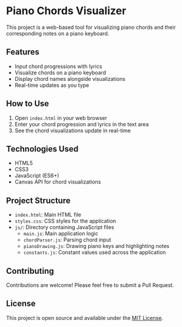 # Piano Chords Visualizer

This project is a web-based tool for visualizing piano chords and their corresponding notes on a piano keyboard.

## Features

- Input chord progressions with lyrics
- Visualize chords on a piano keyboard
- Display chord names alongside visualizations
- Real-time updates as you type

## How to Use

1. Open `index.html` in your web browser
2. Enter your chord progression and lyrics in the text area
3. See the chord visualizations update in real-time

## Technologies Used

- HTML5
- CSS3
- JavaScript (ES6+)
- Canvas API for chord visualizations

## Project Structure

- `index.html`: Main HTML file
- `styles.css`: CSS styles for the application
- `js/`: Directory containing JavaScript files
  - `main.js`: Main application logic
  - `chordParser.js`: Parsing chord input
  - `pianoDrawing.js`: Drawing piano keys and highlighting notes
  - `constants.js`: Constant values used across the application

## Contributing

Contributions are welcome! Please feel free to submit a Pull Request.

## License

This project is open source and available under the [MIT License](LICENSE).
